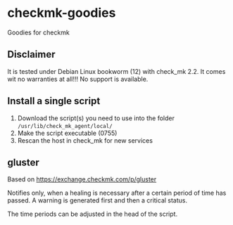 # checkmk-goodies
Goodies for checkmk

## Disclaimer
It is tested under Debian Linux bookworm (12) with check_mk 2.2.
It comes wit no warranties at all!!!
No support is available.

## Install a single script
1. Download the script(s) you need to use into the folder `/usr/lib/check_mk_agent/local/`
2. Make the script executable (0755)
3. Rescan the host in check_mk for new services

## gluster
Based on https://exchange.checkmk.com/p/gluster

Notifies only, when a healing is necessary after a certain period of time has passed. 
A warning is generated first and then a critical status.

The time periods can be adjusted in the head of the script.
